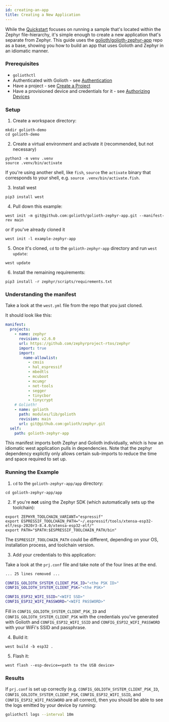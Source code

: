 ```yaml
---
id: creating-an-app
title: Creating a New Application
---
```


While the [Quickstart](golioth-platform-getting-started/platform-overview) focuses on running a sample that's located within the Zephyr file-hierarchy,
it's simple enough to create a new application that's separate from Zephyr. This guide uses the [golioth/golioth-zephyr-app](https://github.com/golioth/golioth-zephyr-app) repo as a base, showing you
how to build an app that uses Golioth and Zephyr in an idiomatic manner.

### Prerequisites

- `goliothctl`
- Authenticated with Golioth - see [Authentication](/docs/guides/golioth-platform-getting-started/platform-authentication)
- Have a project - see [Create a Project](/docs/guides/golioth-platform-getting-started/platform-create-project)
- Have a provisioned device and credentials for it - see [Authorizing Devices](/docs/guides/golioth-platform-getting-started/platform-authorize-devices)

### Setup

1. Create a workspace directory:

```console
mkdir golioth-demo
cd golioth-demo
```

2. Create a virtual environment and activate it (recommended, but not necessary)

```console
python3 -m venv .venv
source .venv/bin/activate
```

If you're using another shell, like `fish`, `source` the `activate` binary that corresponds to your shell, e.g. `source .venv/bin/activate.fish`.

3. Install west

```console
pip3 install west
```

4. Pull down this example:

```console
west init -m git@github.com:golioth/golioth-zephyr-app.git --manifest-rev main
```

or if you've already cloned it

```console
west init -l example-zephyr-app
```

5. Once it's cloned, `cd` to the `golioth-zephyr-app` directory and run `west update`:

```console
west update
```
6. Install the remaining requirements:

```console
pip3 install -r zephyr/scripts/requirements.txt
```

### Understanding the manifest

Take a look at the `west.yml` file from the repo that you just cloned.

It should look like this:

```yaml title="west.yml"
manifest:
  projects:
    - name: zephyr
      revision: v2.6.0
      url: https://github.com/zephyrproject-rtos/zephyr
      import: true
      import:
        name-allowlist:
          - cmsis
          - hal_espressif
          - mbedtls
          - mcuboot
          - mcumgr
          - net-tools
          - segger
          - tinycbor
          - tinycrypt
    # Golioth!
    - name: golioth
      path: modules/lib/golioth
      revision: main
      url: git@github.com:golioth/zephyr.git
  self:
    path: golioth-zephyr-app
```

This manifest imports both Zephyr and Golioth individually, which is how an idiomatic west application pulls in dependencies.
Note that the zephyr dependency explictly only allows certain sub-imports to reduce the time and space required to set up.

### Running the Example

1. `cd` to the `golioth-zephyr-app/app` directory:

```console
cd golioth-zephyr-app/app
```

2. If you're **not** using the Zephyr SDK (which automatically sets up the toolchain):

```console
export ZEPHYR_TOOLCHAIN_VARIANT="espressif"
export ESPRESSIF_TOOLCHAIN_PATH="~/.espressif/tools/xtensa-esp32-elf/esp-2020r3-8.4.0/xtensa-esp32-elf/"
export PATH="$PATH:$ESPRESSIF_TOOLCHAIN_PATH/bin"
```

The `ESPRESSIF_TOOLCHAIN_PATH` could be different, depending on your OS, installation process, and toolchain version.

3. Add your credentials to this application:

Take a look at the `prj.conf` file and take note of the four lines at the end.

```sh title="prj.conf"
... 25 lines removed ...

CONFIG_GOLIOTH_SYSTEM_CLIENT_PSK_ID="<the PSK ID>"
CONFIG_GOLIOTH_SYSTEM_CLIENT_PSK="<the PSK>"

CONFIG_ESP32_WIFI_SSID="<WIFI SSD>"
CONFIG_ESP32_WIFI_PASSWORD="<WIFI PASSWORD>"
```

Fill in `CONFIG_GOLIOTH_SYSTEM_CLIENT_PSK_ID` and `CONFIG_GOLIOTH_SYSTEM_CLIENT_PSK` with the credentials you've generated with Golioth
and `CONFIG_ESP32_WIFI_SSID` and `CONFIG_ESP32_WIFI_PASSWORD` with your WiFi's SSID and passphrase.

4. Build it:

```console
west build -b esp32 .
```

5. Flash it:

```console
west flash --esp-device=<path to the USB device>
```

### Results

If `prj.conf` is set up correctly (e.g. `CONFIG_GOLIOTH_SYSTEM_CLIENT_PSK_ID`, `CONFIG_GOLIOTH_SYSTEM_CLIENT_PSK`, `CONFIG_ESP32_WIFI_SSID`, and `CONFIG_ESP32_WIFI_PASSWORD` are all correct),
then you should be able to see the logs emitted by your device by running:

```bash
goliothctl logs --interval 10m
```
